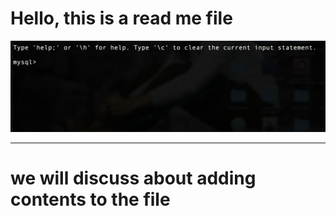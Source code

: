 # Hello, this is a read me file </br>

![alt text](Pictures/Pic.png "Image added") </br>

---------------------------------------------------------------------------------------------


# we will discuss about adding contents to the file
